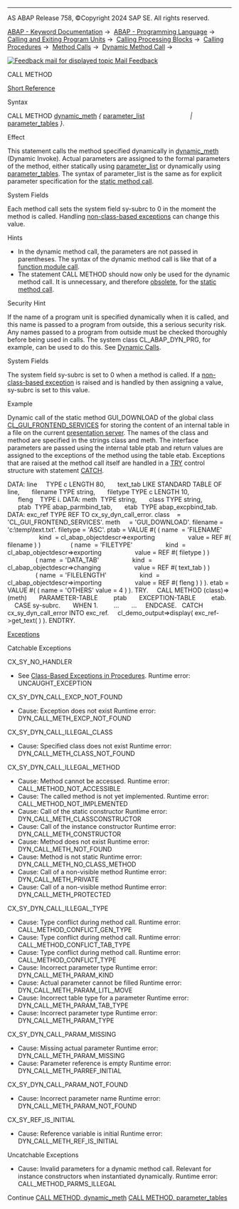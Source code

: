   

* * *

AS ABAP Release 758, ©Copyright 2024 SAP SE. All rights reserved.

[ABAP - Keyword Documentation](https://help.sap.com/doc/abapdocu_758_index_htm/7.58/en-US/abenabap.htm) →  [ABAP - Programming Language](https://help.sap.com/doc/abapdocu_758_index_htm/7.58/en-US/abenabap_reference.htm) →  [Calling and Exiting Program Units](https://help.sap.com/doc/abapdocu_758_index_htm/7.58/en-US/abenabap_execution.htm) →  [Calling Processing Blocks](https://help.sap.com/doc/abapdocu_758_index_htm/7.58/en-US/abencall_processing_blocks.htm) →  [Calling Procedures](https://help.sap.com/doc/abapdocu_758_index_htm/7.58/en-US/abencall_procedures.htm) →  [Method Calls](https://help.sap.com/doc/abapdocu_758_index_htm/7.58/en-US/abenmethod_calls.htm) →  [Dynamic Method Call](https://help.sap.com/doc/abapdocu_758_index_htm/7.58/en-US/abenmethod_calls_dynamic.htm) → 

 [![](Mail.gif?object=Mail.gif "Feedback mail for displayed topic") Mail Feedback](mailto:f1_help@sap.com?subject=Feedback%20on%20ABAP%20Documentation&body=Document:%20CALL%20METHOD%2C%20ABAPCALL_METHOD_DYNAMIC%2C%20758%0D%0A%0D%0AError:%0D%0A%0D%0A%0D%0A%0D%0ASuggestion%20for%20improvement:)

CALL METHOD

[Short Reference](https://help.sap.com/doc/abapdocu_758_index_htm/7.58/en-US/abapcall_method_shortref.htm)

Syntax

CALL METHOD [dynamic\_meth](https://help.sap.com/doc/abapdocu_758_index_htm/7.58/en-US/abapcall_method_meth_ident_dyna.htm) *{* [parameter\_list](https://help.sap.com/doc/abapdocu_758_index_htm/7.58/en-US/abapcall_method_parameters.htm)
                         *|* [parameter\_tables](https://help.sap.com/doc/abapdocu_758_index_htm/7.58/en-US/abapcall_method_parameter_tables.htm) *}*.

Effect

This statement calls the method specified dynamically in [dynamic\_meth](https://help.sap.com/doc/abapdocu_758_index_htm/7.58/en-US/abapcall_method_meth_ident_dyna.htm) (Dynamic Invoke). Actual parameters are assigned to the formal parameters of the method, either statically using [parameter\_list](https://help.sap.com/doc/abapdocu_758_index_htm/7.58/en-US/abapcall_method_parameters.htm) or dynamically using [parameter\_tables](https://help.sap.com/doc/abapdocu_758_index_htm/7.58/en-US/abapcall_method_parameter_tables.htm). The syntax of parameter\_list is the same as for explicit parameter specification for the [static method call](https://help.sap.com/doc/abapdocu_758_index_htm/7.58/en-US/abapcall_method_static_short.htm).

System Fields

Each method call sets the system field sy-subrc to 0 in the moment the method is called. Handling [non-class-based exceptions](https://help.sap.com/doc/abapdocu_758_index_htm/7.58/en-US/abenexceptions_non_class.htm) can change this value.

Hints

-   In the dynamic method call, the parameters are not passed in parentheses. The syntax of the dynamic method call is like that of a [function module call](https://help.sap.com/doc/abapdocu_758_index_htm/7.58/en-US/abapcall_function_general.htm).
-   The statement CALL METHOD should now only be used for the dynamic method call. It is unnecessary, and therefore [obsolete](https://help.sap.com/doc/abapdocu_758_index_htm/7.58/en-US/abapcall_method_static.htm), for the [static method call](https://help.sap.com/doc/abapdocu_758_index_htm/7.58/en-US/abenmethod_calls_static.htm).

Security Hint

If the name of a program unit is specified dynamically when it is called, and this name is passed to a program from outside, this a serious security risk. Any names passed to a program from outside must be checked thoroughly before being used in calls. The system class CL\_ABAP\_DYN\_PRG, for example, can be used to do this. See [Dynamic Calls](https://help.sap.com/doc/abapdocu_758_index_htm/7.58/en-US/abendyn_call_scrty.htm).

System Fields

The system field sy-subrc is set to 0 when a method is called. If a [non-class-based exception](https://help.sap.com/doc/abapdocu_758_index_htm/7.58/en-US/abenexceptions_non_class.htm) is raised and is handled by then assigning a value, sy-subrc is set to this value.

Example

Dynamic call of the static method GUI\_DOWNLOAD of the global class [CL\_GUI\_FRONTEND\_SERVICES](https://help.sap.com/doc/abapdocu_758_index_htm/7.58/en-US/abenfrontend_services.htm) for storing the content of an internal table in a file on the current [presentation server](https://help.sap.com/doc/abapdocu_758_index_htm/7.58/en-US/abenpresentation_server_glosry.htm "Glossary Entry"). The names of the class and method are specified in the strings class and meth. The interface parameters are passed using the internal table ptab and return values are assigned to the exceptions of the method using the table etab. Exceptions that are raised at the method call itself are handled in a [TRY](https://help.sap.com/doc/abapdocu_758_index_htm/7.58/en-US/abaptry.htm) control structure with statement [CATCH](https://help.sap.com/doc/abapdocu_758_index_htm/7.58/en-US/abaptry.htm).

DATA: line     TYPE c LENGTH 80,
      text\_tab LIKE STANDARD TABLE OF line,
      filename TYPE string,
      filetype TYPE c LENGTH 10,
      fleng    TYPE i.
DATA: meth  TYPE string,
      class TYPE string,
      ptab  TYPE abap\_parmbind\_tab,
      etab  TYPE abap\_excpbind\_tab.
DATA: exc\_ref TYPE REF TO cx\_sy\_dyn\_call\_error.
class    = 'CL\_GUI\_FRONTEND\_SERVICES'.
meth     = 'GUI\_DOWNLOAD'.
filename = 'c:\\temp\\text.txt'.
filetype = 'ASC'.
ptab = VALUE #( ( name  = 'FILENAME'
                  kind  = cl\_abap\_objectdescr=>exporting
                  value = REF #( filename ) )
                ( name  = 'FILETYPE'
                  kind  = cl\_abap\_objectdescr=>exporting
                  value = REF #( filetype ) )
                ( name  = 'DATA\_TAB'
                  kind  = cl\_abap\_objectdescr=>changing
                  value = REF #( text\_tab ) )
                ( name  = 'FILELENGTH'
                  kind  = cl\_abap\_objectdescr=>importing
                  value = REF #( fleng ) ) ).
etab = VALUE #( ( name = 'OTHERS' value = 4 ) ).
TRY.
    CALL METHOD (class)=>(meth)
      PARAMETER-TABLE
        ptab
      EXCEPTION-TABLE
        etab.
    CASE sy-subrc.
      WHEN 1.
        ...
      ...
    ENDCASE.
  CATCH cx\_sy\_dyn\_call\_error INTO exc\_ref.
    cl\_demo\_output=>display( exc\_ref->get\_text( ) ).
ENDTRY.

[Exceptions](https://help.sap.com/doc/abapdocu_758_index_htm/7.58/en-US/abenabap_language_exceptions.htm)

Catchable Exceptions

CX\_SY\_NO\_HANDLER

-   See [Class-Based Exceptions in Procedures](https://help.sap.com/doc/abapdocu_758_index_htm/7.58/en-US/abenexceptions_procedures.htm).
    Runtime error: UNCAUGHT\_EXCEPTION

CX\_SY\_DYN\_CALL\_EXCP\_NOT\_FOUND

-   Cause: Exception does not exist
    Runtime error: DYN\_CALL\_METH\_EXCP\_NOT\_FOUND

CX\_SY\_DYN\_CALL\_ILLEGAL\_CLASS

-   Cause: Specified class does not exist
    Runtime error: DYN\_CALL\_METH\_CLASS\_NOT\_FOUND

CX\_SY\_DYN\_CALL\_ILLEGAL\_METHOD

-   Cause: Method cannot be accessed.
    Runtime error: CALL\_METHOD\_NOT\_ACCESSIBLE
-   Cause: The called method is not yet implemented.
    Runtime error: CALL\_METHOD\_NOT\_IMPLEMENTED
-   Cause: Call of the static constructor
    Runtime error: DYN\_CALL\_METH\_CLASSCONSTRUCTOR
-   Cause: Call of the instance constructor
    Runtime error: DYN\_CALL\_METH\_CONSTRUCTOR
-   Cause: Method does not exist
    Runtime error: DYN\_CALL\_METH\_NOT\_FOUND
-   Cause: Method is not static
    Runtime error: DYN\_CALL\_METH\_NO\_CLASS\_METHOD
-   Cause: Call of a non-visible method
    Runtime error: DYN\_CALL\_METH\_PRIVATE
-   Cause: Call of a non-visible method
    Runtime error: DYN\_CALL\_METH\_PROTECTED

CX\_SY\_DYN\_CALL\_ILLEGAL\_TYPE

-   Cause: Type conflict during method call.
    Runtime error: CALL\_METHOD\_CONFLICT\_GEN\_TYPE
-   Cause: Type conflict during method call.
    Runtime error: CALL\_METHOD\_CONFLICT\_TAB\_TYPE
-   Cause: Type conflict during method call.
    Runtime error: CALL\_METHOD\_CONFLICT\_TYPE
-   Cause: Incorrect parameter type
    Runtime error: DYN\_CALL\_METH\_PARAM\_KIND
-   Cause: Actual parameter cannot be filled
    Runtime error: DYN\_CALL\_METH\_PARAM\_LITL\_MOVE
-   Cause: Incorrect table type for a parameter
    Runtime error: DYN\_CALL\_METH\_PARAM\_TAB\_TYPE
-   Cause: Incorrect parameter type
    Runtime error: DYN\_CALL\_METH\_PARAM\_TYPE

CX\_SY\_DYN\_CALL\_PARAM\_MISSING

-   Cause: Missing actual parameter
    Runtime error: DYN\_CALL\_METH\_PARAM\_MISSING
-   Cause: Parameter reference is empty
    Runtime error: DYN\_CALL\_METH\_PARREF\_INITIAL

CX\_SY\_DYN\_CALL\_PARAM\_NOT\_FOUND

-   Cause: Incorrect parameter name
    Runtime error: DYN\_CALL\_METH\_PARAM\_NOT\_FOUND

CX\_SY\_REF\_IS\_INITIAL

-   Cause: Reference variable is initial
    Runtime error: DYN\_CALL\_METH\_REF\_IS\_INITIAL

Uncatchable Exceptions

-   Cause: Invalid parameters for a dynamic method call. Relevant for instance constructors when instantiated dynamically.
    Runtime error: CALL\_METHOD\_PARMS\_ILLEGAL

Continue
[CALL METHOD, dynamic\_meth](https://help.sap.com/doc/abapdocu_758_index_htm/7.58/en-US/abapcall_method_meth_ident_dyna.htm)
[CALL METHOD, parameter\_tables](https://help.sap.com/doc/abapdocu_758_index_htm/7.58/en-US/abapcall_method_parameter_tables.htm)